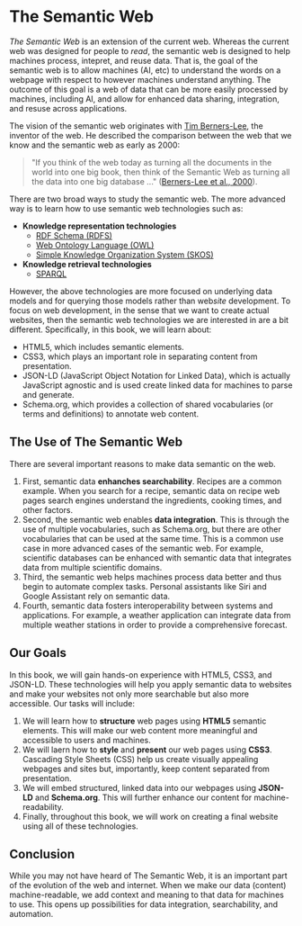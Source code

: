 # The Semantic Web

*The Semantic Web* is an extension of the current web.
Whereas the current web was designed for people to *read*, the semantic web is designed to help machines process, intepret, and reuse data.
That is, the goal of the semantic web is to allow machines (AI, etc) to understand the words on a webpage
with respect to however machines understand anything.
The outcome of this goal is a web of data that can be more easily processed by machines, including AI, and allow for enhanced
data sharing, integration, and resuse across applications.

The vision of the semantic web originates with [Tim Berners-Lee][tbl], the inventor of the web.
He described the comparison between the web that we know and the semantic web as early as 2000:

> "If you think of the web today as turning all the documents in the world into one big book,
> then think of the Semantic Web as turning all the data into one big database ..." ([Berners-Lee et al., 2000][berners2000]).

There are two broad ways to study the semantic web.
The more advanced way is to learn how to use semantic web technologies such as:

- **Knowledge representation technologies**
    - [RDF Schema (RDFS)][rdfs]
    - [Web Ontology Language (OWL)][owl]
    - [Simple Knowledge Organization System (SKOS)][skos]
- **Knowledge retrieval technologies**
    - [SPARQL][sparql]

However, the above technologies are more focused on underlying data models and for querying those models rather than web*site* development.
To focus on web development, in the sense that we want to create actual websites,
then the semantic web technologies we are interested in are a bit different.
Specifically, in this book, we will learn about:

- HTML5, which includes semantic elements.
- CSS3, which plays an important role in separating content from presentation.
- JSON-LD (JavaScript Object Notation for Linked Data), which is actually JavaScript agnostic and is used create linked data for machines to parse and generate.
- Schema.org, which provides a collection of shared vocabularies (or terms and definitions) to annotate web content.

## The Use of The Semantic Web

There are several important reasons to make data semantic on the web.

1. First, semantic data **enhanches searchability**. Recipes are a common example. When you search for a recipe,
   semantic data on recipe web pages search engines understand the ingredients, cooking times, and other factors.
2. Second, the semantic web enables **data integration**. This is through the use of multiple vocabularies, such as Schema.org,
   but there are other vocabularies that can be used at the same time. This is a common use case in more advanced cases of the semantic web.
   For example, scientific databases can be enhanced with semantic data that integrates data from multiple scientific domains.
3. Third, the semantic web helps machines process data better and thus begin to automate complex tasks. Personal assistants like Siri and
   Google Assistant rely on semantic data.
4. Fourth, semantic data fosters interoperability between systems and applications. For example, a weather application can integrate data from multiple
   weather stations in order to provide a comprehensive forecast.
   
## Our Goals

In this book, we will gain hands-on experience with HTML5, CSS3, and JSON-LD.
These technologies will help you apply semantic data to websites and make your websites not only more searchable but also more accessible.
Our tasks will include:

1. We will learn how to **structure** web pages using **HTML5** semantic elements. This will make our web content more meaningful and accessible
   to users and machines.
2. We will laern how to **style** and **present** our web pages using **CSS3**. Cascading Style Sheets (CSS) help us create visually appealing
   webpages and sites but, importantly, keep content separated from presentation.
3. We will embed structured, linked data into our webpages using **JSON-LD** and **Schema.org**. This will further enhance our content for machine-readability.
4. Finally, throughout this book, we will work on creating a final website using all of these technologies.

## Conclusion

While you may not have heard of The Semantic Web, it is an important part of the evolution of the web and internet.
When we make our data (content) machine-readable, we add context and meaning to that data for machines to use.
This opens up possibilities for data integration, searchability, and automation.


[tbl]:https://en.wikipedia.org/wiki/Tim_Berners-Lee
[berners2000]:https://www.w3.org/2000/Talks/0906-xmlweb-tbl/text.htm
[rdfs]:https://en.wikipedia.org/wiki/RDF_Schema
[owl]:https://en.wikipedia.org/wiki/Web_Ontology_Language
[skos]:https://en.wikipedia.org/wiki/Simple_Knowledge_Organization_System
[sparql]:https://en.wikipedia.org/wiki/SPARQL
